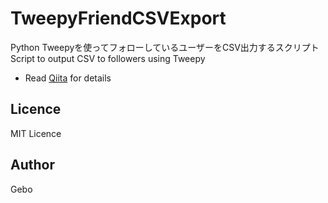 TweepyFriendCSVExport
====

Python
Tweepyを使ってフォローしているユーザーをCSV出力するスクリプト
Script to output CSV to followers using Tweepy

- Read [Qiita](https://qiita.com/gebo/items/a45094b99b4633989924) for details

## Licence
MIT Licence

## Author
Gebo
